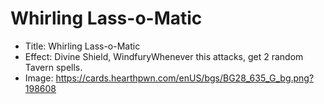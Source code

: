 # Whirling Lass-o-Matic
- Title:  Whirling Lass-o-Matic
- Effect:  Divine Shield, WindfuryWhenever this attacks, get 2 random Tavern spells.
- Image:  https://cards.hearthpwn.com/enUS/bgs/BG28_635_G_bg.png?198608
